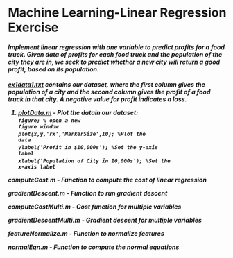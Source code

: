# Machine Learning-Linear Regression Exercise

#### <em>Implement linear regression with one variable to predict profits for a food truck. Given data of profits for each food truck and the population of the city they are in, we seek to predict whether a new city will return a good profit, based on its population.

<strong>[ex1data1.txt](https://github.com/fvarnals/Linear-Regression/blob/master/ex1data1.txt) contains our dataset, where the first column gives the population of a city and the second column gives the profit of a food truck in that city. A negative value for profit indicates a loss.

1) <strong>[plotData.m](https://github.com/fvarnals/Linear-Regression/blob/master/plotData.m) - Plot the datain our dataset:</strong><br>
<code>figure; % open a new figure window</code><br>
<code>plot(x,y,'rx','MarkerSize',10); %Plot the data</code><br>
<code>ylabel('Profit in $10,000s'); %Set the y-axis label</code><br>
<code>xlabel('Population of City in 10,000s'); %Set the x-axis label</code><br>


<em>computeCost.m</em> - Function to compute the cost of linear regression

<em>gradientDescent.m</em> - Function to run gradient descent

<em>computeCostMulti.m</em> - Cost function for multiple variables

<em>gradientDescentMulti.m</em> - Gradient descent for multiple variables

<em>featureNormalize.m</em> - Function to normalize features

<em>normalEqn.m</em> - Function to compute the normal equations

